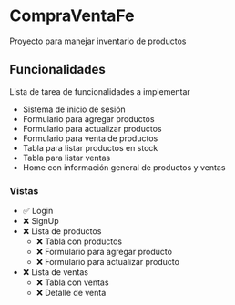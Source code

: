 # CompraVentaFe

Proyecto para manejar inventario de productos

## Funcionalidades
Lista de tarea de funcionalidades a implementar

- Sistema de inicio de sesión
- Formulario para agregar productos
- Formulario para actualizar productos
- Formulario para venta de productos
- Tabla para listar productos en stock
- Tabla para listar ventas
- Home con información general de productos y ventas

### Vistas

- :white_check_mark: Login
- :x: SignUp
- :x: Lista de productos
    - :x: Tabla con productos
    - :x: Formulario para agregar producto
    - :x: Formulario para actualizar producto
- :x: Lista de ventas
    - :x: Tabla con ventas
    - :x: Detalle de venta